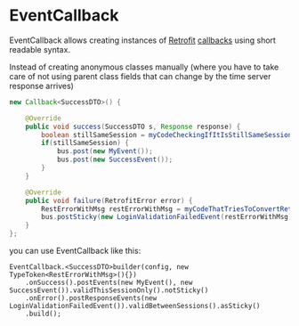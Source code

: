 EventCallback
=============
EventCallback allows creating instances of [Retrofit](http://square.github.io/retrofit/) [callbacks](http://square.github.io/retrofit/javadoc/retrofit/Callback.html) using short readable syntax.

Instead of creating anonymous classes manually (where you have to take care of not using parent class fields that can change by the time server response arrives)
```java
new Callback<SuccessDTO>() {

    @Override
    public void success(SuccessDTO s, Response response) {
        boolean stillSameSession = myCodeCheckingIfItIsStillSameSession();
        if(stillSameSession) {
            bus.post(new MyEvent());
            bus.post(new SuccessEvent());
        }
    }

    @Override
    public void failure(RetrofitError error) {
        RestErrorWithMsg restErrorWithMsg = myCodeThatTriesToConvertRetrofitErrorToReasonCallFailed(error);
        bus.postSticky(new LoginValidationFailedEvent(restErrorWithMsg));
    }
};
```
you can use EventCallback like this:
```code java
EventCallback.<SuccessDTO>builder(config, new TypeToken<RestErrorWithMsg>(){})
    .onSuccess().postEvents(new MyEvent(), new SuccessEvent()).validThisSessionOnly().notSticky()
    .onError().postResponseEvents(new LoginValidationFailedEvent()).validBetweenSessions().asSticky()
    .build();
``` 

